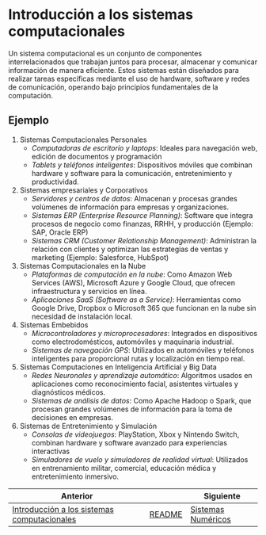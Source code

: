 # Introducción a los sistemas computacionales

Un sistema computacional es un conjunto de componentes interrelacionados que trabajan juntos para procesar, almacenar y comunicar información de manera eficiente. Estos sistemas están diseñados para realizar tareas específicas mediante el uso de hardware, software y redes de comunicación, operando bajo principios fundamentales de la computación.

## Ejemplo

1. Sistemas Computacionales Personales
   - *Computadoras de escritorio y laptops*: Ideales para navegación web, edición de documentos y programación
   - *Tablets y teléfonos inteligentes*: Dispositivos móviles que combinan hardware y software para la comunicación, entretenimiento y productividad.
2. Sistemas empresariales y Corporativos
   - *Servidores y centros de datos*: Almacenan y procesas grandes volúmenes de información para empresas y organizaciones.
   - *Sistemas ERP (Enterprise Resource Planning)*: Software que integra procesos de negocio como finanzas, RRHH, y producción (Ejemplo: SAP, Oracle ERP)
   - *Sistemas CRM (Customer Relationship Management)*: Administran la relación con clientes y optimizan las estrategias de ventas y marketing (Ejemplo: Salesforce, HubSpot)
3. Sistemas Computacionales en la Nube
   - *Plataformas de computación en la nube*: Como Amazon Web Services (AWS), Microsoft Azure y Google Cloud, que ofrecen infraestructura y servicios en línea.
   - *Aplicaciones SaaS (Software as a Service)*: Herramientas como Google Drive, Dropbox o Microsoft 365 que funcionan en la nube sin necesidad de instalación local.
4. Sistemas Embebidos
   - *Microcontroladores y microprocesadores*: Integrados en dispositivos como electrodomésticos, automóviles y maquinaria industrial.
   - *Sistemas de navegación GPS*: Utilizados en automóviles y teléfonos inteligentes para proporcional rutas y localización en tiempo real.
5. Sistemas Computaciones en Inteligencia Artificial y Big Data
   - *Redes Neuronales y aprendizaje automático*: Algoritmos usados en aplicaciones como reconocimiento facial, asistentes virtuales y diagnósticos médicos.
   - *Sistemas de análisis de datos*: Como Apache Hadoop o Spark, que procesan grandes volúmenes de información para la toma de decisiones en empresas.
6. Sistemas de Entretenimiento y Simulación
   - *Consolas de videojuegos*: PlayStation, Xbox y Nintendo Switch, combinan hardware y software avanzado para experiencias interactivas
   - *Simuladores de vuelo y simuladores de realidad virtual*: Utilizados en entrenamiento militar, comercial, educación médica y entretenimiento inmersivo.

|Anterior||Siguiente|
| --- | --- | --- |
|[Introducción a los sistemas computacionales](./01-Introduccion-a-los-sistemas-computacionales.md)|[README](../README.md)|[Sistemas Numéricos](./02-Sistemas-numericos.md)|
